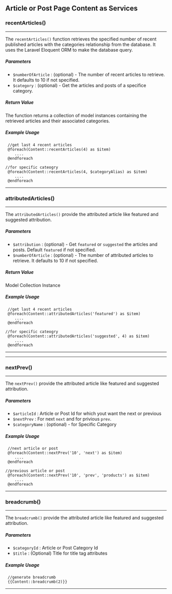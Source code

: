 ## Article or Post Page Content as Services

### recentArticles() 
<hr>

The `recentArticles()` function retrieves the specified number of recent published articles with the categories relationship from the database. It uses the Laravel Eloquent ORM to make the database query.

##### Parameters 
- `$numberOfArticle` : (optional) - The number of recent articles to retrieve. It defaults to 10 if not specified.
- `$category` : (optional) - Get the articles and posts of a specifice category.

##### Return Value
The function returns a collection of model instances containing the retrieved articles and their associated categories.

##### Example Usage
```
 //get last 4 recent articles 
 @foreach(Content::recentArticles(4) as $item)
    ....
 @endforeach

//for specific cateogry
 @foreach(Content::recentArticles(4, $categoryAlias) as $item)
    ....
 @endforeach

```

<hr>

### attributedArticles() 
<hr>

The `attributedArticles()` provide the attributed article like featured and suggested attribution.

##### Parameters 
- `$attribution` : (optional) - Get `featured` or `suggested` the articles and posts. Default `featured` if not specified.
- `$numberOfArticle` : (optional) - The number of attributed articles to retrieve. It defaults to 10 if not specified.


##### Return Value
Model Collection Instance

##### Example Usage
```
 //get last 4 recent articles 
 @foreach(Content::attributedArticles('featured') as $item)
    ....
 @endforeach

//for specific cateogry
 @foreach(Content::attributedArticles('suggested', 4) as $item)
    ....
 @endforeach

```
<hr>


<hr>

### nextPrev() 
<hr>

The `nextPrev()` provide the attributed article like featured and suggested attribution.

##### Parameters 
- `$articleId` : Article or Post Id for which yout want the next or previous 
- `$nextPrev` : For next `next` and for privious `prev`.
- `$categoryName` : (optional) - for Specific Category

##### Example Usage
```
 //next article or post
 @foreach(Content::nextPrev('10', 'next') as $item)
    ....
 @endforeach

//previous article or post
 @foreach(Content::nextPrev('10', 'prev', 'products') as $item)
    ....
 @endforeach

```

<hr>

### breadcrumb() 
<hr>

The `breadcrumb()` provide the attributed article like featured and suggested attribution.

##### Parameters 
- `$categoryId` : Article or Post Category Id
- `$title` : (Optional) Title for title tag attributes

##### Example Usage
```
 //generate breadcrumb
 {{Content::breadcrumb(2)}}

```
<hr>


